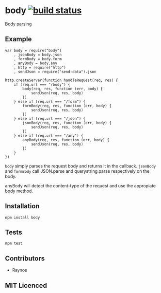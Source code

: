# body [![build status][1]][2]

Body parsing

## Example

```
var body = require("body")
    , jsonBody = body.json
    , formBody = body.form
    , anyBody = body.any
    , http = require("http")
    , sendJson = require("send-data").json

http.createServer(function handleRequest(req, res) {
    if (req.url === "/body") {
        body(req, res, function (err, body) {
            sendJson(req, res, body)
        })
    } else if (req.url === "/form") {
        formBody(req, res, function (err, body) {
            sendJson(req, res, body)
        })
    } else if (req.url === "/json") {
        jsonBody(req, res, function (err, body) {
            sendJson(req, res, body)
        })
    } else if (req.url === "/any") {
        anyBody(req, res, function (err, body) {
            sendJson(req, res, body)
        })
    }
})
```

`body` simply parses the request body and returns it in the callback. `jsonBody` and `formBody` call JSON.parse and querystring.parse respectively on the body.

anyBody will detect the content-type of the request and use the appropiate body method.

## Installation

`npm install body`

## Tests

`npm test`

## Contributors

 - Raynos

## MIT Licenced

  [1]: https://secure.travis-ci.org/Raynos/body.png
  [2]: http://travis-ci.org/Raynos/body

